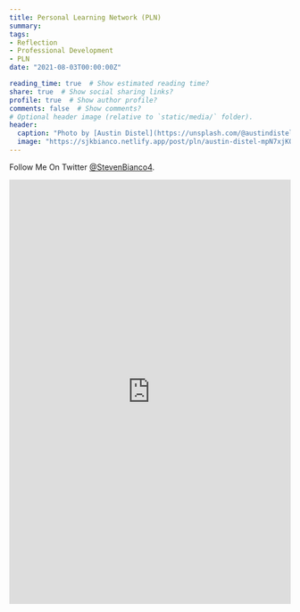 ```yaml
---
title: Personal Learning Network (PLN)
summary: 
tags:
- Reflection
- Professional Development
- PLN
date: "2021-08-03T00:00:00Z"

reading_time: true  # Show estimated reading time?
share: true  # Show social sharing links?
profile: true  # Show author profile?
comments: false  # Show comments?
# Optional header image (relative to `static/media/` folder).
header:
  caption: "Photo by [Austin Distel](https://unsplash.com/@austindistel?utm_source=unsplash&utm_medium=referral&utm_content=creditCopyText) on [Unsplash](https://unsplash.com/s/photos/online-social-networks?utm_source=unsplash&utm_medium=referral&utm_content=creditCopyText)"
  image: "https://sjkbianco.netlify.app/post/pln/austin-distel-mpN7xjKQ_Ns-unsplash.jpg"
---
```


<!-- Add a paragraph reflecting on why you might use Twitter to build or grow your PLN and share your experiences using Twitter in this course.-->

Follow Me On Twitter [@StevenBianco4](https://twitter.com/StevenBianco4).

<iframe data-autoresize="false" class="wakeletEmbed" width="100%" height="760px" src="https://embed.wakelet.com/wakes/pGGDNr6Skgdz27WKQMlOz/list?border=1" style="border: none" allow="autoplay"></iframe><!-- Please only call https://embed-assets.wakelet.com/wakelet-embed.js once per page --><script src="https://embed-assets.wakelet.com/wakelet-embed.js" charset="UTF-8"></script>


